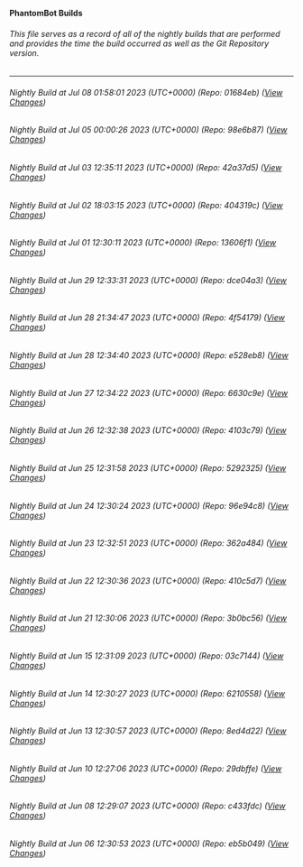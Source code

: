 **PhantomBot Builds**

###### This file serves as a record of all of the nightly builds that are performed and provides the time the build occurred as well as the Git Repository version.
-------------------------------------------------------------------------------------------------------------
###### Nightly Build at Jul 08 01:58:01 2023 (UTC+0000) (Repo: 01684eb) ([View Changes](https://github.com/PhantomBot/PhantomBot/compare/98e6b87...01684eb))
###### Nightly Build at Jul 05 00:00:26 2023 (UTC+0000) (Repo: 98e6b87) ([View Changes](https://github.com/PhantomBot/PhantomBot/compare/42a37d5...98e6b87))
###### Nightly Build at Jul 03 12:35:11 2023 (UTC+0000) (Repo: 42a37d5) ([View Changes](https://github.com/PhantomBot/PhantomBot/compare/404319c...42a37d5))
###### Nightly Build at Jul 02 18:03:15 2023 (UTC+0000) (Repo: 404319c) ([View Changes](https://github.com/PhantomBot/PhantomBot/compare/13606f1...404319c))
###### Nightly Build at Jul 01 12:30:11 2023 (UTC+0000) (Repo: 13606f1) ([View Changes](https://github.com/PhantomBot/PhantomBot/compare/dce04a3...13606f1))
###### Nightly Build at Jun 29 12:33:31 2023 (UTC+0000) (Repo: dce04a3) ([View Changes](https://github.com/PhantomBot/PhantomBot/compare/4f54179...dce04a3))
###### Nightly Build at Jun 28 21:34:47 2023 (UTC+0000) (Repo: 4f54179) ([View Changes](https://github.com/PhantomBot/PhantomBot/compare/e528eb8...4f54179))
###### Nightly Build at Jun 28 12:34:40 2023 (UTC+0000) (Repo: e528eb8) ([View Changes](https://github.com/PhantomBot/PhantomBot/compare/6630c9e...e528eb8))
###### Nightly Build at Jun 27 12:34:22 2023 (UTC+0000) (Repo: 6630c9e) ([View Changes](https://github.com/PhantomBot/PhantomBot/compare/4103c79...6630c9e))
###### Nightly Build at Jun 26 12:32:38 2023 (UTC+0000) (Repo: 4103c79) ([View Changes](https://github.com/PhantomBot/PhantomBot/compare/5292325...4103c79))
###### Nightly Build at Jun 25 12:31:58 2023 (UTC+0000) (Repo: 5292325) ([View Changes](https://github.com/PhantomBot/PhantomBot/compare/96e94c8...5292325))
###### Nightly Build at Jun 24 12:30:24 2023 (UTC+0000) (Repo: 96e94c8) ([View Changes](https://github.com/PhantomBot/PhantomBot/compare/362a484...96e94c8))
###### Nightly Build at Jun 23 12:32:51 2023 (UTC+0000) (Repo: 362a484) ([View Changes](https://github.com/PhantomBot/PhantomBot/compare/410c5d7...362a484))
###### Nightly Build at Jun 22 12:30:36 2023 (UTC+0000) (Repo: 410c5d7) ([View Changes](https://github.com/PhantomBot/PhantomBot/compare/3b0bc56...410c5d7))
###### Nightly Build at Jun 21 12:30:06 2023 (UTC+0000) (Repo: 3b0bc56) ([View Changes](https://github.com/PhantomBot/PhantomBot/compare/03c7144...3b0bc56))
###### Nightly Build at Jun 15 12:31:09 2023 (UTC+0000) (Repo: 03c7144) ([View Changes](https://github.com/PhantomBot/PhantomBot/compare/6210558...03c7144))
###### Nightly Build at Jun 14 12:30:27 2023 (UTC+0000) (Repo: 6210558) ([View Changes](https://github.com/PhantomBot/PhantomBot/compare/8ed4d22...6210558))
###### Nightly Build at Jun 13 12:30:57 2023 (UTC+0000) (Repo: 8ed4d22) ([View Changes](https://github.com/PhantomBot/PhantomBot/compare/29dbffe...8ed4d22))
###### Nightly Build at Jun 10 12:27:06 2023 (UTC+0000) (Repo: 29dbffe) ([View Changes](https://github.com/PhantomBot/PhantomBot/compare/c433fdc...29dbffe))
###### Nightly Build at Jun 08 12:29:07 2023 (UTC+0000) (Repo: c433fdc) ([View Changes](https://github.com/PhantomBot/PhantomBot/compare/eb5b049...c433fdc))
###### Nightly Build at Jun 06 12:30:53 2023 (UTC+0000) (Repo: eb5b049) ([View Changes](https://github.com/PhantomBot/PhantomBot/compare/54161de...eb5b049))
